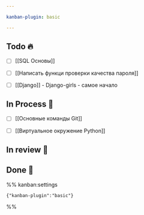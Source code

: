 ```yaml
---

kanban-plugin: basic

---
```


## Todo 🔥

- [ ] [[SQL Основы]]
- [ ] [[Написать функци проверки качества пароля]]
- [ ] [[Django]] - Django-girls - самое начало


## In Process 🍉

- [ ] [[Основные команды Git]]
- [ ] [[Виртуальное окружение Python]]


## In review 🥇



## Done 🤽





%% kanban:settings
```
{"kanban-plugin":"basic"}
```
%%